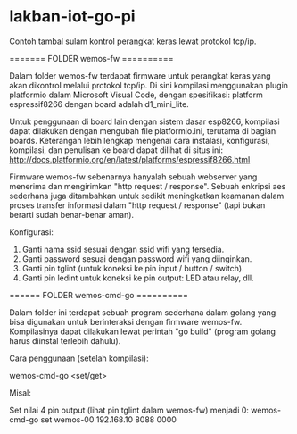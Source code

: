 # lakban-iot-go-pi
Contoh tambal sulam kontrol perangkat keras lewat protokol tcp/ip.

======= FOLDER wemos-fw ==========

Dalam folder wemos-fw terdapat firmware untuk perangkat keras yang akan dikontrol melalui protokol tcp/ip.
Di sini kompilasi menggunakan plugin platformio dalam Microsoft Visual Code,
dengan spesifikasi: platform espressif8266 dengan board adalah d1_mini_lite.

Untuk penggunaan di board lain dengan sistem dasar esp8266, kompilasi dapat dilakukan dengan mengubah file platformio.ini,
terutama di bagian boards.
Keterangan lebih lengkap mengenai cara instalasi, konfigurasi, kompilasi, dan penulisan ke board dapat dilihat di situs ini:
http://docs.platformio.org/en/latest/platforms/espressif8266.html

Firmware wemos-fw sebenarnya hanyalah sebuah webserver yang menerima dan mengirimkan "http request / response".
Sebuah enkripsi aes sederhana juga ditambahkan untuk sedikit meningkatkan keamanan dalam proses transfer informasi dalam "http request / response" (tapi bukan berarti sudah benar-benar aman).

Konfigurasi:
1. Ganti nama ssid sesuai dengan ssid wifi yang tersedia.
2. Ganti password sesuai dengan password wifi yang diinginkan.
3. Ganti pin tglint (untuk koneksi ke pin input / button / switch).
4. Ganti pin ledint untuk koneksi ke pin output: LED atau relay, dll.

====== FOLDER wemos-cmd-go ==========

Dalam folder ini terdapat sebuah program sederhana dalam golang yang bisa digunakan untuk berinteraksi dengan firmware wemos-fw.
Kompilasinya dapat dilakukan lewat perintah "go build"
(program golang harus diinstal terlebih dahulu).

Cara penggunaan (setelah kompilasi):

wemos-cmd-go <set/get> <id> <iprange> <port> <cmd> <toggle>

Misal:

Set nilai 4 pin output (lihat pin tglint dalam wemos-fw) menjadi 0:
wemos-cmd-go set wemos-00 192.168.10 8088 0000
